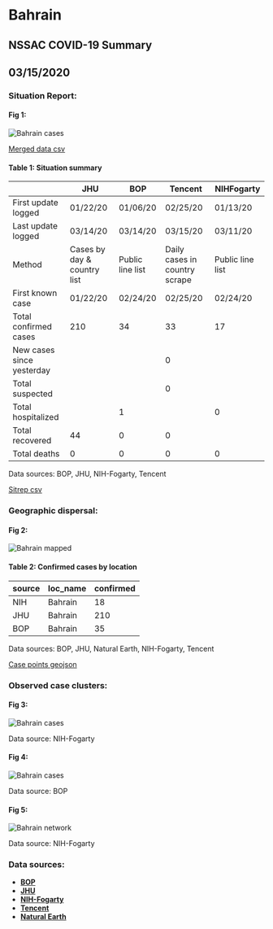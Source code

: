 # Bahrain
## NSSAC COVID-19 Summary
## 03/15/2020



### Situation Report:
#### Fig 1:
![Bahrain cases](../merged_histories/Bahrain_merged_histories.png)

[Merged data csv](https://github.com/SchlittDataSci/SchlittDataSci.github.io/blob/master/data/tables/Bahrain_merged_daily.csv)

#### Table 1: Situation summary


|                           | JHU                         | BOP              | Tencent                       | NIHFogarty       |
|---------------------------|-----------------------------|------------------|-------------------------------|------------------|
| First update logged       | 01/22/20                    | 01/06/20         | 02/25/20                      | 01/13/20         |
| Last update logged        | 03/14/20                    | 03/14/20         | 03/15/20                      | 03/11/20         |
| Method                    | Cases by day & country list | Public line list | Daily cases in country scrape | Public line list |
| First known case          | 01/22/20                    | 02/24/20         | 02/25/20                      | 02/24/20         |
| Total confirmed cases     | 210                         | 34               | 33                            | 17               |
| New cases since yesterday |                             |                  | 0                             |                  |
| Total suspected           |                             |                  | 0                             |                  |
| Total hospitalized        |                             | 1                |                               | 0                |
| Total recovered           | 44                          | 0                | 0                             |                  |
| Total deaths              | 0                           | 0                | 0                             | 0                |

Data sources: BOP, JHU, NIH-Fogarty, Tencent


[Sitrep csv](https://github.com/SchlittDataSci/SchlittDataSci.github.io/blob/master/data/tables/Bahrain_sitrep.csv)

### Geographic dispersal:
#### Fig 2:
![Bahrain mapped](../case_locs/Bahrain_case_locs.png)

#### Table 2: Confirmed cases by location


| source   | loc_name   |   confirmed |
|----------|------------|-------------|
| NIH      | Bahrain    |          18 |
| JHU      | Bahrain    |         210 |
| BOP      | Bahrain    |          35 |

Data sources: BOP, JHU, Natural Earth, NIH-Fogarty, Tencent


[Case points geojson](https://github.com/SchlittDataSci/SchlittDataSci.github.io/blob/master/data/shapes/Bahrain_case_locs.geojson)

### Observed case clusters:
#### Fig 3:
![Bahrain cases](../cluster_analysis/Bahrain_imported_cases_NIHFogarty.png)



Data source: NIH-Fogarty


#### Fig 4:
![Bahrain cases](../cluster_analysis/Bahrain_imported_cases_BOP.png)



Data source: BOP


#### Fig 5:
![Bahrain network](../autochthonous_networks/Bahrain_network.png)



Data source: NIH-Fogarty


### Data sources:
* **[BOP](https://github.com/beoutbreakprepared/nCoV2019)**
* **[JHU](https://github.com/CSSEGISandData/COVID-19)** 
* **[NIH-Fogarty](https://docs.google.com/spreadsheets/d/1jS24DjSPVWa4iuxuD4OAXrE3QeI8c9BC1hSlqr-NMiU/edit#gid=1187587451)** 
* **[Tencent](https://news.qq.com/zt2020/page/feiyan.htm)**
* **[Natural Earth](https://www.naturalearthdata.com/forums/forum/natural-earth-map-data/cultural-vectors/admin-1-states-provinces-and-their-boundaries/)**

<!-- Global site tag (gtag.js) - Google Analytics -->
<script async src="https://www.googletagmanager.com/gtag/js?id=UA-158816269-1"></script>
<script>
  window.dataLayer = window.dataLayer || [];
  function gtag(){dataLayer.push(arguments);}
  gtag('js', new Date());

  gtag('config', 'UA-158816269-1');
</script>